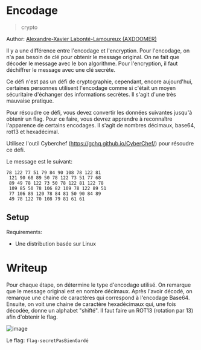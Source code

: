 # Encodage

> crypto

Author: [Alexandre-Xavier Labonté-Lamoureux (AXDOOMER)](https://github.com/axdoomer)

Il y a une différence entre l'encodage et l'encryption. Pour l'encodage, on n'a pas besoin de clé pour obtenir le message original. On ne fait que décoder le message avec le bon algorithme. Pour l'encryption, il faut déchiffrer le message avec une clé secrète. 

Ce défi n'est pas un défi de cryptographie, cependant, encore aujourd'hui, certaines personnes utilisent l'encodage comme si c'était un moyen sécuritaire d'échanger des informations secrètes. Il s'agit d'une très mauvaise pratique. 

Pour résoudre ce défi, vous devez convertir les données suivantes jusqu'à obtenir un flag. Pour ce faire, vous devrez apprendre à reconnaître l'apparence de certains encodages. Il s'agit de nombres décimaux, base64, rot13 et hexadécimal.

Utilisez l'outil Cyberchef (https://gchq.github.io/CyberChef/) pour résoudre ce défi. 

Le message est le suivant: 

```
78 122 77 51 79 84 90 108 78 122 81
 121 90 68 89 50 78 122 73 51 77 68
 89 49 78 122 73 50 78 122 81 122 78
 109 85 50 78 106 82 109 78 122 89 51
 77 106 89 120 78 84 81 50 90 84 89
 49 78 122 70 108 79 81 61 61
```

## Setup

Requirements:
- Une distribution basée sur Linux

# Writeup

Pour chaque étape, on détermine le type d'encodage utilisé. On remarque que le message original est en nombre décimaux. Après l'avoir décodé, on remarque une chaine de caractères qui correspond à l'encodage Base64. Ensuite, on voit une chaine de caractère hexadécimaux qui, une fois décodée, donne un alphabet "shifté". Il faut faire un ROT13 (rotation par 13) afin d'obtenir le flag. 

![image](https://user-images.githubusercontent.com/6194072/129854739-6beace2d-787a-4343-8af5-d55bca435323.png)

Le flag: `flag-secretPasBienGardé`

